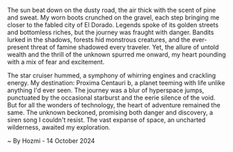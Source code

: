 
The sun beat down on the dusty road, the air thick with the scent of pine and sweat. My worn boots crunched on the gravel, each step bringing me closer to the fabled city of El Dorado. Legends spoke of its golden streets and bottomless riches, but the journey was fraught with danger. Bandits lurked in the shadows, forests hid monstrous creatures, and the ever-present threat of famine shadowed every traveler. Yet, the allure of untold wealth and the thrill of the unknown spurred me onward, my heart pounding with a mix of fear and excitement. 

The star cruiser hummed, a symphony of whirring engines and crackling energy. My destination: Proxima Centauri b, a planet teeming with life unlike anything I'd ever seen. The journey was a blur of hyperspace jumps, punctuated by the occasional starburst and the eerie silence of the void.  But for all the wonders of technology, the heart of adventure remained the same. The unknown beckoned, promising both danger and discovery, a siren song I couldn't resist.  The vast expanse of space, an uncharted wilderness, awaited my exploration. 

~ By Hozmi - 14 October 2024
